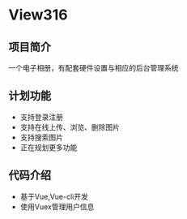 # View316
## 项目简介
一个电子相册，有配套硬件设置与相应的后台管理系统
## 计划功能
+ 支持登录注册
+ 支持在线上传、浏览、删除图片
+ 支持搜索图片
+ 正在规划更多功能 
## 代码介绍
+ 基于Vue,Vue-cli开发
+ 使用Vuex管理用户信息

